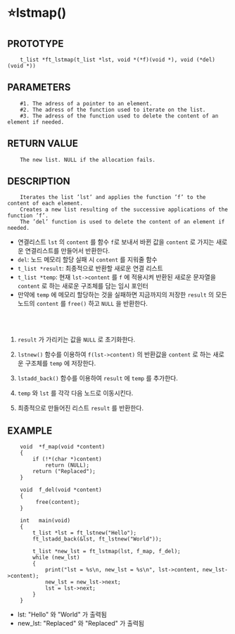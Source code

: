 ⭐lstmap()
===================

PROTOTYPE
----------
        t_list *ft_lstmap(t_list *lst, void *(*f)(void *), void (*del)(void *))


PARAMETERS
----------
        #1. The adress of a pointer to an element.
        #2. The adress of the function used to iterate on the list.
        #3. The adress of the function used to delete the content of an element if needed.

RETURN VALUE
-------------
        The new list. NULL if the allocation fails.    

DESCRIPTION
-----------
        Iterates the list ’lst’ and applies the function ’f’ to the content of each element.
        Creates a new list resulting of the successive applications of the function ’f’.
        The ’del’ function is used to delete the content of an element if needed.

* 연결리스트 `lst` 의 `content` 를 함수 `f`로 보내서 바뀐 값을 `content` 로 가지는 새로운 연결리스트를 만들어서 반환한다.
* `del`: 노드 메모리 할당 실패 시 `content` 를 지워줄 함수
* `t_list *result`: 최종적으로 반환할 새로운 연결 리스트
* `t_list *temp`: 현재 `lst->content` 를 `f` 에 적용시켜 반환된 새로운 문자열을 `content` 로 하는 새로운 구조체를 담는 임시 포인터
* 만약에 `temp` 에 메모리 할당하는 것을 실패하면 지금까지의 저장한 `result` 의 모든 노드의 `content` 를 `free()` 하고 `NULL` 을 반환한다.
</br>
</br>

1. `result` 가 가리키는 값을 `NULL` 로 초기화한다.

2. `lstnew()` 함수를 이용하여 `f(lst->content)` 의 반환값을 `content` 로 하는 새로운 구조체를 `temp` 에 저장한다.

3. `lstadd_back()` 함수를 이용하여 `result` 에 `temp` 를 추가한다.

4. `temp` 와 `lst` 를 각각 다음 노드로 이동시킨다.

5. 최종적으로 만들어진 리스트 `result` 를 반환한다.


EXAMPLE
-----------
        void  *f_map(void *content)
        {
            if (!*(char *)content)
                return (NULL);
            return ("Replaced");
        }
        
        void  f_del(void *content)
        {
             free(content);
        }
        
        int   main(void)
        {
            t_list *lst = ft_lstnew("Hello");
            ft_lstadd_back(&lst, ft_lstnew("World"));
            
            t_list *new_lst = ft_lstmap(lst, f_map, f_del);
            while (new_lst)
            {
                print("lst = %s\n, new_lst = %s\n", lst->content, new_lst->content);
                new_lst = new_lst->next;
                lst = lst->next;
            }
        }
        
* lst: "Hello" 와 "World" 가 출력됨
* new_lst: "Replaced" 와 "Replaced" 가 출력됨
</br>
</br>
</br>
</br>
</br>
